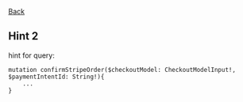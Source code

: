 [Back](task.md)

## Hint 2

hint for query:

```
mutation confirmStripeOrder($checkoutModel: CheckoutModelInput!, $paymentIntentId: String!){
    ...
}
```
